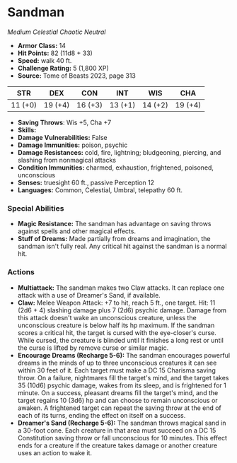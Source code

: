 # Sandman

*Medium* *Celestial* *Chaotic Neutral*

- **Armor Class:** 14
- **Hit Points:** 82 (11d8 + 33)
- **Speed:** walk 40 ft.
- **Challenge Rating:** 5 (1,800 XP)
- **Source:** Tome of Beasts 2023, page 313

| STR | DEX | CON | INT | WIS | CHA |
| --- | --- | --- | --- | --- | --- |
| 11 (+0) | 19 (+4) | 16 (+3) | 13 (+1) | 14 (+2) | 19 (+4) |

- **Saving Throws**: Wis +5, Cha +7
- **Skills:** 
- **Damage Vulnerabilities:** False
- **Damage Immunities:** poison, psychic
- **Damage Resistances:** cold, fire, lightning; bludgeoning, piercing, and slashing from nonmagical attacks
- **Condition Immunities:** charmed, exhaustion, frightened, poisoned, unconscious
- **Senses:** truesight 60 ft., passive Perception 12
- **Languages:** Common, Celestial, Umbral, telepathy 60 ft.

### Special Abilities

- **Magic Resistance:** The sandman has advantage on saving throws against spells and other magical effects.
- **Stuff of Dreams:** Made partially from dreams and imagination, the sandman isn't fully real. Any critical hit against the sandman is a normal hit.

### Actions

- **Multiattack:** The sandman makes two Claw attacks. It can replace one attack with a use of Dreamer's Sand, if available.
- **Claw:** Melee Weapon Attack: +7 to hit, reach 5 ft., one target. Hit: 11 (2d6 + 4) slashing damage plus 7 (2d6) psychic damage. Damage from this attack doesn't wake an unconscious creature, unless the unconscious creature is below half its hp maximum. If the sandman scores a critical hit, the target is cursed with the eye-closer's curse. While cursed, the creature is blinded until it finishes a long rest or until the curse is lifted by remove curse or similar magic.
- **Encourage Dreams (Recharge 5-6):** The sandman encourages powerful dreams in the minds of up to three unconscious creatures it can see within 30 feet of it. Each target must make a DC 15 Charisma saving throw. On a failure, nightmares fill the target's mind, and the target takes 35 (10d6) psychic damage, wakes from its sleep, and is frightened for 1 minute. On a success, pleasant dreams fill the target's mind, and the target regains 10 (3d6) hp and can choose to remain unconscious or awaken. A frightened target can repeat the saving throw at the end of each of its turns, ending the effect on itself on a success.
- **Dreamer's Sand (Recharge 5-6):** The sandman throws magical sand in a 30-foot cone. Each creature in that area must succeed on a DC 15 Constitution saving throw or fall unconscious for 10 minutes. This effect ends for a creature if the creature takes damage or another creature uses an action to wake it.
